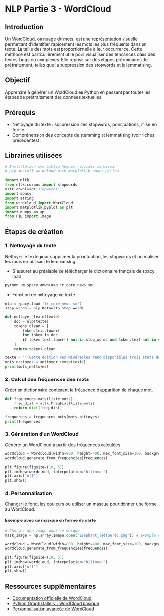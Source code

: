 # NLP Partie 3 - WordCloud

## Introduction

Un WordCloud, ou nuage de mots, est une représentation visuelle permettant d’identifier rapidement les mots les plus fréquents dans un texte. La taille des mots est proportionnelle à leur occurrence. Cette méthode est particulièrement utile pour visualiser des tendances dans des textes longs ou complexes. Elle repose sur des étapes préliminaires de prétraitement, telles que la suppression des stopwords et le lemmatising.

## Objectif

Apprendre à générer un WordCloud en Python en passant par toutes les étapes de prétraitement des données textuelles. 

## Prérequis

- Nettoyage du texte : suppression des stopwords, ponctuations, mise en forme.
- Compréhension des concepts de stemming et lemmatising (voir fiches précédentes).

## Librairies utilisées

```python
# Installation des bibliothèques requises si besoin
# pip install wordcloud nltk matplotlib spacy pillow

import nltk
from nltk.corpus import stopwords
nltk.download('stopwords')
import spacy
import string
from wordcloud import WordCloud
import matplotlib.pyplot as plt
import numpy as np
from PIL import Image
```

## Étapes de création

### 1. Nettoyage du texte

Nettoyer le texte pour supprimer la ponctuation, les stopwords et normaliser les mots en utilisant le lemmatising.

- S'assurer au préalable de télécharger le dictionnaire français de spacy load
```python
python -m spacy download fr_core_news_sm
```

- Fonction de nettoyage de texte
```python
nlp = spacy.load('fr_core_news_sm')
stop_words = nlp.Defaults.stop_words

def nettoyer_texte(texte):
    doc = nlp(texte)
    tokens_clean = [
        token.text.lower()
        for token in doc
        if token.text.lower() not in stop_words and token.text not in string.punctuation
    ]
    return tokens_clean

texte = '''Cette édition des Misérables rend disponibles trois états de l'oeuvre: son texte, établi selon les règles classiques, son état au moment où Hugo en abandonne la rédaction en février 1848."'''
mots_nettoyes = nettoyer_texte(texte)
print(mots_nettoyes)
```

### 2. Calcul des fréquences des mots

Créer un dictionnaire contenant la fréquence d’apparition de chaque mot.

```python
def frequences_mots(liste_mots):
    freq_dist = nltk.FreqDist(liste_mots)
    return dict(freq_dist)

frequences = frequences_mots(mots_nettoyes)
print(frequences)
```

### 3. Génération d’un WordCloud

Générer un WordCloud à partir des fréquences calculées.

```python
wordcloud = WordCloud(width=800, height=400, max_font_size=100, background_color="white")
wordcloud.generate_from_frequencies(frequences)

plt.figure(figsize=(10, 5))
plt.imshow(wordcloud, interpolation="bilinear")
plt.axis("off")
plt.show()
```

### 4. Personnalisation

Changer le fond, les couleurs ou utiliser un masque pour donner une forme au WordCloud.

#### Exemple avec un masque en forme de carte

```python
# Charger une image pour le masque
mask_image = np.array(Image.open("Éléphant_(détouré).png")) # Exemple d'image à fond blanc (avoir un contour précis)

wordcloud = WordCloud(width=800, height=400, max_font_size=100, background_color="white", mask=mask_image)
wordcloud.generate_from_frequencies(frequences)

plt.figure(figsize=(10, 5))
plt.imshow(wordcloud, interpolation="bilinear")
plt.axis("off")
plt.show()
```

## Ressources supplémentaires

- [Documentation officielle de WordCloud](https://amueller.github.io/word_cloud/)
- [Python Graph Gallery : WordCloud basique](https://python-graph-gallery.com/260-basic-wordcloud/)
- [Personnalisation avancée de WordCloud](https://python-graph-gallery.com/261-custom-python-wordcloud/)
